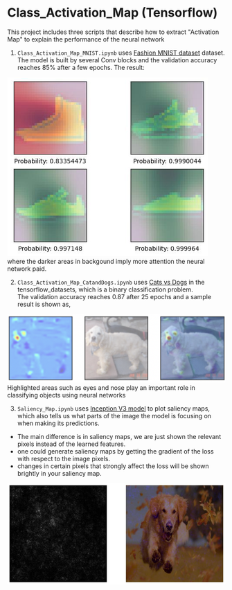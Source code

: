 # Class_Activation_Map (Tensorflow)
This project includes three scripts that describe how to extract "Activation Map" to explain the performance of the neural network

1. `Class_Activation_Map_MNIST.ipynb` uses [Fashion MNIST dataset](https://github.com/zalandoresearch/fashion-mnist) dataset.<br>
The model is built by several Conv blocks and the validation accuracy reaches 85% after a few epochs. The result:
<img src="./mnist.jpg">
where the darker areas in backgound imply more attention the neural network paid. 

2. `Class_Activation_Map_CatandDogs.ipynb` uses [Cats vs Dogs](https://www.tensorflow.org/datasets/catalog/cats_vs_dogs) in the tensorflow_datasets, which is a binary classification problem. <br>
The validation accuracy reaches 0.87 after 25 epochs and a sample result is shown as, 
<img src="./result.jpg">
Highlighted areas such as eyes and nose play an important role in classifying objects using neural networks

3. `Saliency_Map.ipynb` uses [Inception V3 model](https://arxiv.org/abs/1512.00567) to plot saliency maps, which also tells us what parts of the image the model is focusing on when making its predictions. 
- The main difference is in saliency maps, we are just shown the relevant pixels instead of the learned features. 
- one could generate saliency maps by getting the gradient of the loss with respect to the image pixels. 
- changes in certain pixels that strongly affect the loss will be shown brightly in your saliency map.
<img src="./saliency_result.jpg">
